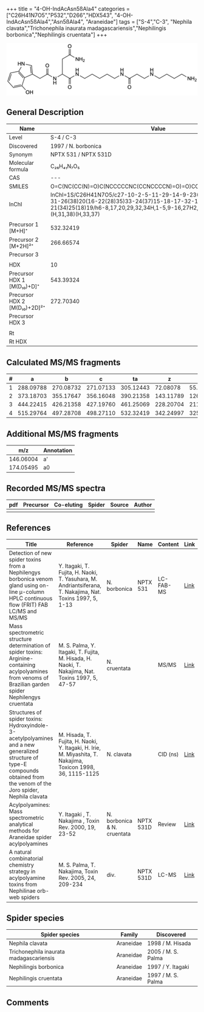+++
title = "4-OH-IndAcAsn5ßAla4"
categories = ["C26H41N7O5","P532","D266","HDX543",
"4-OH-IndAcAsn5ßAla4","Asn5ßAla4",
"Araneidae"]
tags = ["S-4","C-3",
"Nephila clavata","Trichonephila inaurata madagascariensis","Nephilingis borbonica","Nephilingis cruentata"]
+++

![](/img/4-OH-IndAcAsn5bAla4.png)

## General Description

| Name                         | Value                |
|------------------------------|----------------------|
| Level                        | S-4 / C-3                    |
| Discovered                   | 1997 / N. borbonica  |
| Synonym                      | NPTX 531 / NPTX 531D |
| Molecular formula            | C₂₆H₄₁N₇O₅           |
| CAS                          | ---                  |
| SMILES | O=C(NC(CC(N)=O)C(NCCCCCNC(CCNCCCCN)=O)=O)CC1=CNC2=C1C(O)=CC=C2  |
| InChI  | InChI=1S/C26H41N7O5/c27-10-2-5-11-29-14-9-23(36)30-12-3-1-4-13-31-26(38)20(16-22(28)35)33-24(37)15-18-17-32-19-7-6-8-21(34)25(18)19/h6-8,17,20,29,32,34H,1-5,9-16,27H2,(H2,28,35)(H,30,36)(H,31,38)(H,33,37)  |
|                              |                      |
| Precursor 1 [M+H]⁺           | 532.32419            |
| Precursor 2 [M+2H]²⁺         | 266.66574            |
| Precursor 3                  |                      |
|                              |                      |
| HDX                          | 10                   |
| Precursor HDX 1 [M(D₁₀)+D]⁺   | 543.39324            |
| Precursor HDX 2 [M(D₁₀)+2D]²⁺ | 272.70340            |
| Precursor HDX 3              |                      |
|                              |                      |
| Rt                           |                      |
| Rt HDX                       |                      |

## Calculated MS/MS fragments

| # | a         | b         | c         | ta        | z         | y         | tz        |
|---|-----------|-----------|-----------|-----------|-----------|-----------|-----------|
| 1 | 288.09788 | 270.08732 | 271.07133 | 305.12443 | 72.08078 | 55.05423 | 89.10732 |
| 2 | 373.18703 | 355.17647 | 356.16048 | 390.21358 | 143.11789 | 126.09134 | 160.14444 |
| 3 | 444.22415 | 426.21358 | 427.19760 | 461.25069 | 228.20704 | 211.18049 | 245.23359 |
| 4 | 515.29764 | 497.28708 | 498.27110 | 532.32419 | 342.24997 | 325.22342 | 359.27652 |

## Additional MS/MS fragments

| m/z       | Annotation |
|-----------|------------|
| 146.06004    | a'   |
| 174.05495    | a0   |

## Recorded MS/MS spectra

| pdf | Precursor | Co-eluting | Spider | Source | Author |
|-----|-----------|------------|--------|--------|--------|
|     |           |            |        |        |        |

## References

| Title                                                                                                                                                                         | Reference                                                                                                   | Spider                      | Name      | Content   | Link                                                                                                               |
|-------------------------------------------------------------------------------------------------------------------------------------------------------------------------------|-------------------------------------------------------------------------------------------------------------|-----------------------------|-----------|-----------|--------------------------------------------------------------------------------------------------------------------|
| Detection of new spider toxins from a Nephilengys borbonica venom gland using on-line µ-column HPLC continuous flow (FRIT) FAB LC/MS and MS/MS                                | Y. Itagaki, T. Fujita, H. Naoki, T. Yasuhara, M. Andriantsiferana, T. Nakajima, Nat. Toxins 1997, 5, 1-13   | N. borbonica                | NPTX 531  | LC-FAB-MS | [Link](https://onlinelibrary.wiley.com/doi/abs/10.1002/%28SICI%29%281997%295%3A1%3C1%3A%3AAID-NT1%3E3.0.CO%3B2-8)  |
| Mass spectrometric structure determination of spider toxins: Arginine-containing acylpolyamines from venoms of Brazilian garden spider Nephilengys cruentata                  | M. S. Palma, Y. Itagaki, T. Fujita, M. Hisada, H. Naoki, T. Nakajima, Nat. Toxins 1997, 5, 47-57            | N. cruentata                |           | MS/MS     | [Link](https://onlinelibrary.wiley.com/doi/abs/10.1002/%28SICI%29%281997%295%3A2%3C47%3A%3AAID-NT1%3E3.0.CO%3B2-X) |
| Structures of spider toxins: Hydroxyindole-3-acetylpolyamines and a new generalized structure of type-E compounds obtained from the venom of the Joro spider, Nephila clavata | M. Hisada, T. Fujita, H. Naoki, Y. Itagaki, H. Irie, M. Miyashita, T. Nakajima, Toxicon 1998, 36, 1115-1125 | N. clavata                  |           | CID (ns)  | [Link](https://www.sciencedirect.com/science/article/pii/S0041010198000865)                                        |
| Acylpolyamines: Mass spectrometric analytical methods for Araneidae spider acylpolyamines                                                                                     | Y. Itagaki , T. Nakajima , Toxin Rev. 2000, 19, 23-52                                                       | N. borbonica & N. cruentata | NPTX 531D | Review    | [Link](https://www.tandfonline.com/doi/abs/10.1081/TXR-100100314)                                                  |
| A natural combinatorial chemistry strategy in acylpolyamine toxins from Nephilinae orb-web spiders                                                                            | M. S. Palma, T. Nakajima, Toxin Rev. 2005, 24, 209-234                                                      | div.                        | NPTX 531D | LC-MS     | [Link](https://www.tandfonline.com/doi/abs/10.1081/TXR-200057857)                                                  |  

## Spider species

| Spider species                    | Family    | Discovered         |
|-----------------------------------|-----------|--------------------|
| Nephila clavata                   | Araneidae | 1998 / M. Hisada   |
| Trichonephila inaurata madagascariensis | Araneidae | 2005 / M. S. Palma |
| Nephilingis borbonica             | Araneidae | 1997 / Y. Itagaki  |
| Nephilingis cruentata             | Araneidae | 1997 / M. S. Palma |

## Comments
